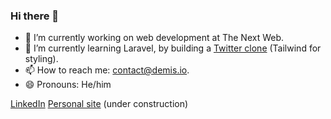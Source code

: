 ### Hi there 👋

- 🔭 I’m currently working on web development at The Next Web. 
- 🌱 I’m currently learning Laravel, by building a [Twitter clone](https://github.com/DemisStruiksma/Twitter-Clone) (Tailwind for styling). 
- 📫 How to reach me: contact@demis.io.
- 😄 Pronouns: He/him

[LinkedIn](https://linkedin.com/in/demisstruiksma)
[Personal site](http://demis.io) (under construction)
